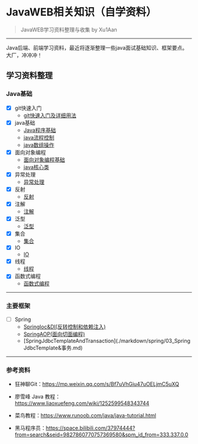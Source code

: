 # JavaWEB相关知识（自学资料）
> JavaWEB学习资料整理与收集 by Xu1Aan
---
Java后端、前端学习资料，最近将逐渐整理一些java面试基础知识、框架要点。大厂，冲冲冲！

## **学习资料整理**

### **Java基础**

- [x] git快速入门
  - [git快速入门及详细用法](./markdown/git用法.md)
- [x] java基础
  - [Java程序基础](./markdown/java基础.md)
  - [java流程控制](./markdown/java流程控制.md)
  - [java数组操作](./markdown/java数组操作.md)
- [x] 面向对象编程
  - [面向对象编程基础](./markdown/面向对象编程基础.md)
  - [java核心类](./markdown/java核心类.md)
- [x] 异常处理
  - [异常处理](./markdown/异常处理.md)
- [x] 反射
  - [反射](./markdown/反射.md)
- [x] 注解
  - [注解](./markdown/注解.md)
- [x] 泛型
  - [泛型](./markdown/泛型.md)
- [x] 集合
  - [集合](./markdown/集合.md)
- [x] IO
  - [IO](./markdown/IO.md)
- [x] 线程
  - [线程](./markdown/线程.md)
- [x] 函数式编程
  - [函数式编程]()

---

### 主要框架

- [ ] Spring
  - [SpringIoc&DI(反转控制和依赖注入)](./markdown/spring/01_SpringIoC&DI.md)
  - [SpringAOP(面向切面编程)](./markdown/spring/02_springAOP.md)
  - [SpringJdbcTemplateAndTransaction](./markdown/spring/03_Spring JdbcTemplate&事务.md)

---

### 参考资料

- 狂神聊Git：https://mp.weixin.qq.com/s/Bf7uVhGiu47uOELjmC5uXQ

- 廖雪峰 Java 教程：https://www.liaoxuefeng.com/wiki/1252599548343744

- 菜鸟教程：https://www.runoob.com/java/java-tutorial.html 

- 黑马程序员：https://space.bilibili.com/37974444?from=search&seid=9827860770757369580&spm_id_from=333.337.0.0
